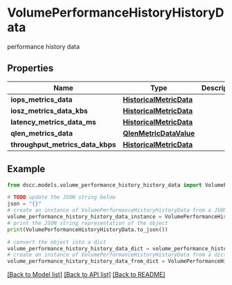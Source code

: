 # VolumePerformanceHistoryHistoryData

performance history data

## Properties

Name | Type | Description | Notes
------------ | ------------- | ------------- | -------------
**iops_metrics_data** | [**HistoricalMetricData**](HistoricalMetricData.md) |  | [optional] 
**iosz_metrics_data_kbs** | [**HistoricalMetricData**](HistoricalMetricData.md) |  | [optional] 
**latency_metrics_data_ms** | [**HistoricalMetricData**](HistoricalMetricData.md) |  | [optional] 
**qlen_metrics_data** | [**QlenMetricDataValue**](QlenMetricDataValue.md) |  | [optional] 
**throughput_metrics_data_kbps** | [**HistoricalMetricData**](HistoricalMetricData.md) |  | [optional] 

## Example

```python
from dscc.models.volume_performance_history_history_data import VolumePerformanceHistoryHistoryData

# TODO update the JSON string below
json = "{}"
# create an instance of VolumePerformanceHistoryHistoryData from a JSON string
volume_performance_history_history_data_instance = VolumePerformanceHistoryHistoryData.from_json(json)
# print the JSON string representation of the object
print(VolumePerformanceHistoryHistoryData.to_json())

# convert the object into a dict
volume_performance_history_history_data_dict = volume_performance_history_history_data_instance.to_dict()
# create an instance of VolumePerformanceHistoryHistoryData from a dict
volume_performance_history_history_data_from_dict = VolumePerformanceHistoryHistoryData.from_dict(volume_performance_history_history_data_dict)
```
[[Back to Model list]](../README.md#documentation-for-models) [[Back to API list]](../README.md#documentation-for-api-endpoints) [[Back to README]](../README.md)



